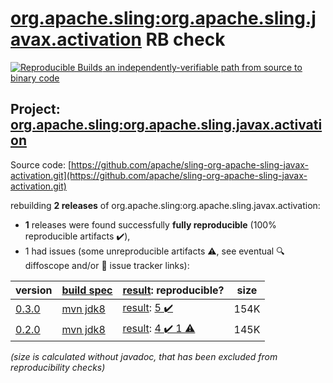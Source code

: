 [org.apache.sling:org.apache.sling.javax.activation](https://central.sonatype.com/artifact/org.apache.sling/org.apache.sling.javax.activation/versions) RB check
=======

[![Reproducible Builds](https://reproducible-builds.org/images/logos/rb.svg) an independently-verifiable path from source to binary code](https://reproducible-builds.org/)

## Project: [org.apache.sling:org.apache.sling.javax.activation](https://central.sonatype.com/artifact/org.apache.sling/org.apache.sling.javax.activation/versions)

Source code: [https://github.com/apache/sling-org-apache-sling-javax-activation.git](https://github.com/apache/sling-org-apache-sling-javax-activation.git)

rebuilding **2 releases** of org.apache.sling:org.apache.sling.javax.activation:
- **1** releases were found successfully **fully reproducible** (100% reproducible artifacts :heavy_check_mark:),
- 1 had issues (some unreproducible artifacts :warning:, see eventual :mag: diffoscope and/or :memo: issue tracker links):

| version | [build spec](/BUILDSPEC.md) | [result](https://reproducible-builds.org/docs/jvm/): reproducible? | size |
| -- | --------- | ------ | -- |
| [0.3.0](https://search.maven.org/artifact/org.apache.sling/org.apache.sling.javax.activation/0.3.0/pom) | [mvn jdk8](org.apache.sling.javax.activation-0.3.0.buildspec) | [result](org.apache.sling.javax.activation-0.3.0.buildinfo): [5 :heavy_check_mark: ](org.apache.sling.javax.activation-0.3.0.buildcompare) | 154K |
| [0.2.0](https://search.maven.org/artifact/org.apache.sling/org.apache.sling.javax.activation/0.2.0/pom) | [mvn jdk8](org.apache.sling.javax.activation-0.2.0.buildspec) | [result](org.apache.sling.javax.activation-0.2.0.buildinfo): [4 :heavy_check_mark:  1 :warning:](org.apache.sling.javax.activation-0.2.0.buildcompare) | 145K |

<i>(size is calculated without javadoc, that has been excluded from reproducibility checks)</i>
